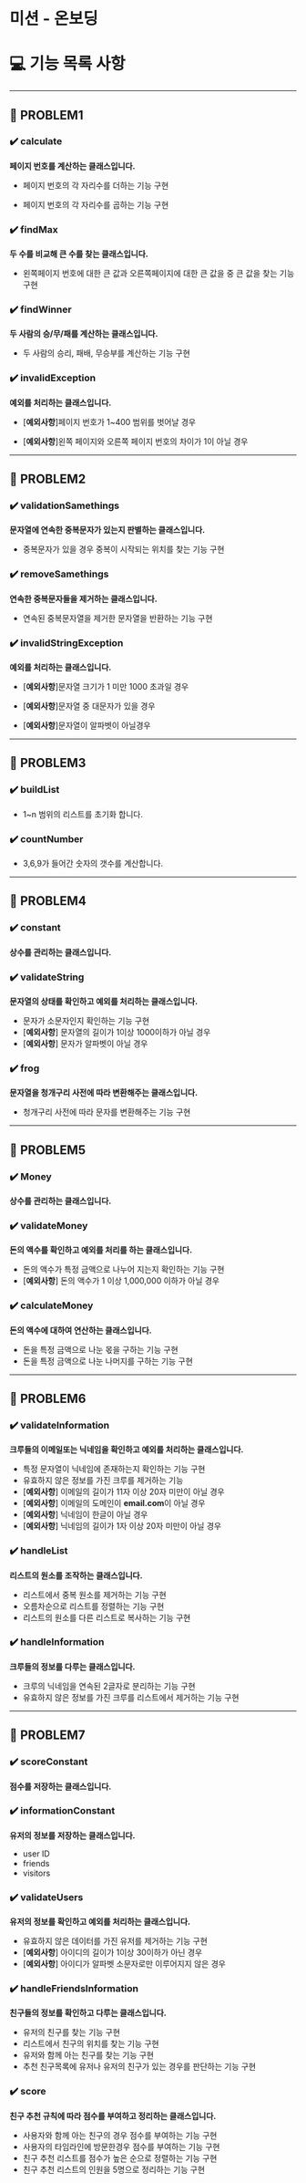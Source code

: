 # 미션 - 온보딩

# 💻 기능 목록 사항
<hr>

## 🌟 PROBLEM1
###
### ✔️ calculate
**페이지 번호를 계산하는 클래스입니다.**


-  페이지 번호의 각 자리수를 더하는 기능 구현

-  페이지 번호의 각 자리수를 곱하는 기능 구현

###
### ✔️ findMax
**두 수를 비교해 큰 수를 찾는 클래스입니다.**

-  왼쪽페이지 번호에 대한 큰 값과 오른쪽페이지에 대한 큰 값을 중 큰 값을 찾는 기능 구현

###
### ✔️ findWinner
**두 사람의 승/무/패를 계산하는 클래스입니다.**

-  두 사람의 승리, 패배, 무승부를 계산하는 기능 구현

###
### ✔️ invalidException
**예외를 처리하는 클래스입니다.**

-  [**예외사항**]페이지 번호가 1~400 범위를 벗어날 경우

-  [**예외사항**]왼쪽 페이지와 오른쪽 페이지 번호의 차이가  1이 아닐 경우



<hr>

## 🌟 PROBLEM2
###
### ✔️ validationSamethings
**문자열에 연속한 중복문자가 있는지 판별하는 클래스입니다.**

-  중복문자가 있을 경우 중복이 시작되는 위치를 찾는 기능 구현


###
### ✔️ removeSamethings
**연속한 중복문자들을 제거하는 클래스입니다.**

-  연속된 중복문자열을 제거한 문자열을 반환하는 기능 구현


###
### ✔️ invalidStringException
**예외를 처리하는 클래스입니다.**

-  [**예외사항**]문자열 크기가 1 미만 1000 초과일 경우

-  [**예외사항**]문자열 중 대문자가 있을 경우

-  [**예외사항**]문자열이 알파벳이 아닐경우


<hr>

## 🌟 PROBLEM3
###
### ✔️ buildList

-  1~n 범위의 리스트를 초기화 합니다.

###
### ✔️ countNumber

-  3,6,9가 들어간 숫자의 갯수를 계산합니다.

<hr>

## 🌟 PROBLEM4
###
### ✔️ constant
**상수를 관리하는 클래스입니다.**


###
### ✔️ validateString
**문자열의 상태를 확인하고 예외를 처리하는 클래스입니다.**
-  문자가 소문자인지 확인하는 기능 구현
- [**예외사항**] 문자열의 길이가 1이상 1000이하가 아닐 경우
- [**예외사항**] 문자가 알파벳이 아닐 경우

###
### ✔️ frog
**문자열을 청개구리 사전에 따라 변환해주는 클래스입니다.**

- 청개구리 사전에 따라 문자를 변환해주는 기능 구현

<hr>

## 🌟 PROBLEM5
###
### ✔️ Money
**상수를 관리하는 클래스입니다.**


###
### ✔️ validateMoney
**돈의 액수를 확인하고 예외를 처리를 하는 클래스입니다.**
-  돈의 액수가 특정 금액으로 나누어 지는지 확인하는 기능 구현
- [**예외사항**] 돈의 액수가 1 이상 1,000,000 이하가 아닐 경우

###
### ✔️ calculateMoney
**돈의 액수에 대하여 연산하는 클래스입니다.**

- 돈을 특정 금액으로 나눈 몫을 구하는 기능 구현
- 돈을 특정 금액으로 나눈 나머지를 구하는 기능 구현

<hr>

## 🌟 PROBLEM6
###
### ✔️ validateInformation
**크루들의 이메일또는 닉네임을 확인하고 예외를 처리하는 클래스입니다.**

- 특정 문자열이 닉네임에 존재하는지 확인하는 기능 구현
- 유효하지 않은 정보를 가진 크루를 제거하는 기능
- [**예외사항**] 이메일의 길이가 11자 이상 20자 미만이 아닐 경우
- [**예외사항**] 이메일의 도메인이 **email.com**이 아닐 경우
- [**예외사항**] 닉네임이 한글이 아닐 경우
- [**예외사항**] 닉네임의 길이가 1자 이상 20자 미만이 아닐 경우

###
### ✔️ handleList
**리스트의 원소를 조작하는 클래스입니다.**

- 리스트에서 중복 원소를 제거하는 기능 구현
- 오름차순으로 리스트를 정렬하는 기능 구현
- 리스트의 원소를 다른 리스트로 복사하는 기능 구현

###
### ✔️ handleInformation
**크루들의 정보를 다루는 클래스입니다.**

- 크루의 닉네임을 연속된 2글자로 분리하는 기능 구현
- 유효하지 않은 정보를 가진 크루를 리스트에서 제거하는 기능 구현

<hr>

## 🌟 PROBLEM7
###
### ✔️ scoreConstant
**점수를 저장하는 클래스입니다.**

###
### ✔️ informationConstant
**유저의 정보를 저장하는 클래스입니다.**

- user ID
- friends
- visitors

###
### ✔️ validateUsers
**유저의 정보를 확인하고 예외를 처리하는 클래스입니다.**

- 유효하지 않은 데이터를 가진 유저를 제거하는 기능 구현
- [**예외사항**] 아이디의 길이가 1이상 30이하가 아닌 경우
- [**예외사항**] 아이디가 알파벳 소문자로만 이루어지지 않은 경우

###
### ✔️ handleFriendsInformation
**친구들의 정보를 확인하고 다루는 클래스입니다.**

- 유저의 친구를 찾는 기능 구현
- 리스트에서 친구의 위치를 찾는 기능 구현
- 유저와 함께 아는 친구를 찾는 기능 구현
- 추천 친구목록에 유저나 유저의 친구가 있는 경우를 판단하는 기능 구현

###
### ✔️ score
**친구 추천 규칙에 따라 점수를 부여하고 정리하는 클래스입니다.**

- 사용자와 함께 아는 친구의 경우 점수를 부여하는 기능 구현
- 사용자의 타임라인에 방문한경우 점수를 부여하는 기능 구현
- 친구 추천 리스트를 점수가 높은 순으로 정렬하는 기능 구현
- 친구 추천 리스트의 인원을 5명으로 정리하는 기능 구현 
